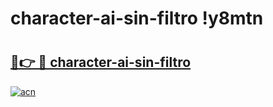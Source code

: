 # character-ai-sin-filtro !y8mtn

# <h2><a href="https://mjxxef.esa.edu.pl?title=character-ai-sin-filtro&ref=y8mtn">🔗👉 🔴 character-ai-sin-filtro</a></h2>

[![acn](https://github.com/user-attachments/assets/0f9c940e-d8b0-45ae-aac7-cd30a18b3e1c)](https://mjxxef.esa.edu.pl?title=character-ai-sin-filtro&ref=y8mtn)

